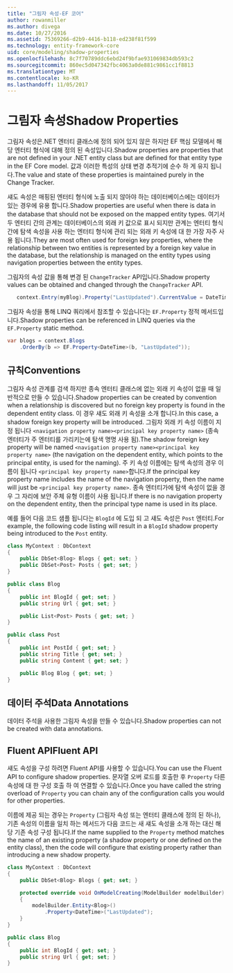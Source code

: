 ```yaml
---
title: "그림자 속성-EF 코어"
author: rowanmiller
ms.author: divega
ms.date: 10/27/2016
ms.assetid: 75369266-d2b9-4416-b118-ed238f81f599
ms.technology: entity-framework-core
uid: core/modeling/shadow-properties
ms.openlocfilehash: 8c7f70789ddc6ebd24f9bfae931069834db593c2
ms.sourcegitcommit: 860ec5d047342fbc4063a0de881c9861cc1f8813
ms.translationtype: MT
ms.contentlocale: ko-KR
ms.lasthandoff: 11/05/2017
---
```

# <a name="shadow-properties"></a><span data-ttu-id="906aa-102">그림자 속성</span><span class="sxs-lookup"><span data-stu-id="906aa-102">Shadow Properties</span></span>

<span data-ttu-id="906aa-103">그림자 속성은.NET 엔터티 클래스에 정의 되어 있지 않은 하지만 EF 핵심 모델에서 해당 엔터티 형식에 대해 정의 된 속성입니다.</span><span class="sxs-lookup"><span data-stu-id="906aa-103">Shadow properties are properties that are not defined in your .NET entity class but are defined for that entity type in the EF Core model.</span></span> <span data-ttu-id="906aa-104">값과 이러한 특성의 상태 변경 추적기에 순수 하 게 유지 됩니다.</span><span class="sxs-lookup"><span data-stu-id="906aa-104">The value and state of these properties is maintained purely in the Change Tracker.</span></span>

<span data-ttu-id="906aa-105">섀도 속성은 매핑된 엔터티 형식에 노출 되지 않아야 하는 데이터베이스에는 데이터가 있는 경우에 유용 합니다.</span><span class="sxs-lookup"><span data-stu-id="906aa-105">Shadow properties are useful when there is data in the database that should not be exposed on the mapped entity types.</span></span> <span data-ttu-id="906aa-106">여기서 두 엔터티 간의 관계는 데이터베이스의 외래 키 값으로 표시 되지만 관계는 엔터티 형식 간에 탐색 속성을 사용 하는 엔터티 형식에 관리 되는 외래 키 속성에 대 한 가장 자주 사용 됩니다.</span><span class="sxs-lookup"><span data-stu-id="906aa-106">They are most often used for foreign key properties, where the relationship between two entities is represented by a foreign key value in the database, but the relationship is managed on the entity types using navigation properties between the entity types.</span></span>

<span data-ttu-id="906aa-107">그림자의 속성 값을 통해 변경 된 `ChangeTracker` API입니다.</span><span class="sxs-lookup"><span data-stu-id="906aa-107">Shadow property values can be obtained and changed through the `ChangeTracker` API.</span></span>

``` csharp
   context.Entry(myBlog).Property("LastUpdated").CurrentValue = DateTime.Now;
```

<span data-ttu-id="906aa-108">그림자 속성을 통해 LINQ 쿼리에서 참조할 수 있습니다는 `EF.Property` 정적 메서드입니다.</span><span class="sxs-lookup"><span data-stu-id="906aa-108">Shadow properties can be referenced in LINQ queries via the `EF.Property` static method.</span></span>

``` csharp
var blogs = context.Blogs
    .OrderBy(b => EF.Property<DateTime>(b, "LastUpdated"));
```

## <a name="conventions"></a><span data-ttu-id="906aa-109">규칙</span><span class="sxs-lookup"><span data-stu-id="906aa-109">Conventions</span></span>

<span data-ttu-id="906aa-110">그림자 속성 관계를 검색 하지만 종속 엔터티 클래스에 없는 외래 키 속성이 없을 때 일반적으로 만들 수 있습니다.</span><span class="sxs-lookup"><span data-stu-id="906aa-110">Shadow properties can be created by convention when a relationship is discovered but no foreign key property is found in the dependent entity class.</span></span> <span data-ttu-id="906aa-111">이 경우 섀도 외래 키 속성을 소개 합니다.</span><span class="sxs-lookup"><span data-stu-id="906aa-111">In this case, a shadow foreign key property will be introduced.</span></span> <span data-ttu-id="906aa-112">그림자 외래 키 속성 이름이 지정 됩니다 `<navigation property name><principal key property name>` (종속 엔터티가 주 엔터티를 가리키는에 탐색 명명 사용 됨).</span><span class="sxs-lookup"><span data-stu-id="906aa-112">The shadow foreign key property will be named `<navigation property name><principal key property name>` (the navigation on the dependent entity, which points to the principal entity, is used for the naming).</span></span> <span data-ttu-id="906aa-113">주 키 속성 이름에는 탐색 속성의 경우 이름이 됩니다 `<principal key property name>`합니다.</span><span class="sxs-lookup"><span data-stu-id="906aa-113">If the principal key property name includes the name of the navigation property, then the name will just be `<principal key property name>`.</span></span> <span data-ttu-id="906aa-114">종속 엔터티가에 탐색 속성이 없을 경우 그 자리에 보안 주체 유형 이름이 사용 됩니다.</span><span class="sxs-lookup"><span data-stu-id="906aa-114">If there is no navigation property on the dependent entity, then the principal type name is used in its place.</span></span>

<span data-ttu-id="906aa-115">예를 들어 다음 코드 샘플 됩니다는 `BlogId` 에 도입 되 고 섀도 속성은 `Post` 엔터티.</span><span class="sxs-lookup"><span data-stu-id="906aa-115">For example, the following code listing will result in a `BlogId` shadow property being introduced to the `Post` entity.</span></span>

<!-- [!code-csharp[Main](samples/core/Modeling/Conventions/Samples/ShadowForeignKey.cs)] -->
``` csharp
class MyContext : DbContext
{
    public DbSet<Blog> Blogs { get; set; }
    public DbSet<Post> Posts { get; set; }
}

public class Blog
{
    public int BlogId { get; set; }
    public string Url { get; set; }

    public List<Post> Posts { get; set; }
}

public class Post
{
    public int PostId { get; set; }
    public string Title { get; set; }
    public string Content { get; set; }

    public Blog Blog { get; set; }
}
```

## <a name="data-annotations"></a><span data-ttu-id="906aa-116">데이터 주석</span><span class="sxs-lookup"><span data-stu-id="906aa-116">Data Annotations</span></span>

<span data-ttu-id="906aa-117">데이터 주석을 사용한 그림자 속성을 만들 수 있습니다.</span><span class="sxs-lookup"><span data-stu-id="906aa-117">Shadow properties can not be created with data annotations.</span></span>

## <a name="fluent-api"></a><span data-ttu-id="906aa-118">Fluent API</span><span class="sxs-lookup"><span data-stu-id="906aa-118">Fluent API</span></span>

<span data-ttu-id="906aa-119">섀도 속성을 구성 하려면 Fluent API를 사용할 수 있습니다.</span><span class="sxs-lookup"><span data-stu-id="906aa-119">You can use the Fluent API to configure shadow properties.</span></span> <span data-ttu-id="906aa-120">문자열 오버 로드를 호출한 후 `Property` 다른 속성에 대 한 구성 호출 하 여 연결할 수 있습니다.</span><span class="sxs-lookup"><span data-stu-id="906aa-120">Once you have called the string overload of `Property` you can chain any of the configuration calls you would for other properties.</span></span>

<span data-ttu-id="906aa-121">이름에 제공 되는 경우는 `Property` (그림자 속성 또는 엔터티 클래스에 정의 된 하나), 기존 속성의 이름을 일치 하는 메서드가 다음 코드는 새 섀도 속성을 소개 하는 대신 해당 기존 속성 구성 됩니다.</span><span class="sxs-lookup"><span data-stu-id="906aa-121">If the name supplied to the `Property` method matches the name of an existing property (a shadow property or one defined on the entity class), then the code will configure that existing property rather than introducing a new shadow property.</span></span>

<!-- [!code-csharp[Main](samples/core/Modeling/FluentAPI/Samples/ShadowProperty.cs?highlight=7,8)] -->
``` csharp
class MyContext : DbContext
{
    public DbSet<Blog> Blogs { get; set; }

    protected override void OnModelCreating(ModelBuilder modelBuilder)
    {
        modelBuilder.Entity<Blog>()
            .Property<DateTime>("LastUpdated");
    }
}

public class Blog
{
    public int BlogId { get; set; }
    public string Url { get; set; }
}
```
